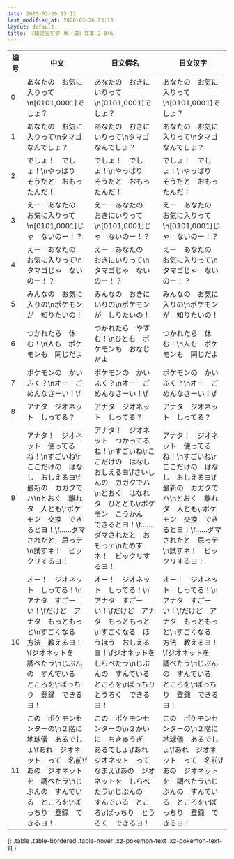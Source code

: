 ```yaml
---
date: 2020-03-26 23:13
last_modified_at: 2020-03-26 23:13
layout: default
title: 《精灵宝可梦 黑／白》文本 2-046
---
```

| 编号 | 中文 | 日文假名 | 日文汉字 |
| ---- | ---- | ---- | --- |
| 0 | あなたの　お気に入りって\n[0101,0001]でしょ？ | あなたの　おきにいりって\n[0101,0001]でしょ？ | あなたの　お気に入りって\n[0101,0001]でしょ？ |
| 1 | あなたの　お気に入りって\nタマゴ　なんでしょ？ | あなたの　おきにいりって\nタマゴ　なんでしょ？ | あなたの　お気に入りって\nタマゴ　なんでしょ？ |
| 2 | でしょ！　でしょ！\nやっぱり　そうだと　おもったんだ！ | でしょ！　でしょ！\nやっぱり　そうだと　おもったんだ！ | でしょ！　でしょ！\nやっぱり　そうだと　おもったんだ！ |
| 3 | えー　あなたの　お気に入りって\n[0101,0001]じゃ　ないのー！？ | えー　あなたの　おきにいりって\n[0101,0001]じゃ　ないのー！？ | えー　あなたの　お気に入りって\n[0101,0001]じゃ　ないのー！？ |
| 4 | えー　あなたの　お気に入りって\nタマゴじゃ　ないのー！？ | えー　あなたの　おきにいりって\nタマゴじゃ　ないのー！？ | えー　あなたの　お気に入りって\nタマゴじゃ　ないのー！？ |
| 5 | みんなの　お気に入りの\nポケモンが　知りたいの！ | みんなの　おきにいりの\nポケモンが　しりたいの！ | みんなの　お気に入りの\nポケモンが　知りたいの！ |
| 6 | つかれたら　休む！\n人も　ポケモンも　同じだよ | つかれたら　やすむ！\nひとも　ポケモンも　おなじだよ | つかれたら　休む！\n人も　ポケモンも　同じだよ |
| 7 | ポケモンの　かいふく？\nオー　ごめんなさーい！\f | ポケモンの　かいふく？\nオー　ごめんなさーい！\f | ポケモンの　かいふく？\nオー　ごめんなさーい！\f |
| 8 | アナタ　ジオネット　しってる？ | アナタ　ジオネット　しってる？ | アナタ　ジオネット　しってる？ |
| 9 | アナタ！　ジオネット　使ってるね！\nすごいね\rここだけの　はなし　おしえるヨ\f最新の　カガクでハ\nとおく　離れタ　人とも\rポケモン　交換　できるとヨ！\f……ダマされたと　思っテ\n試すネ！　ビックリするヨ！ | アナタ！　ジオネット　つかってるね！\nすごいね\rここだけの　はなし　おしえるヨ\fさいしんの　カガクでハ\nとおく　はなれタ　ひととも\rポケモン　こうかん　できるとヨ！\f……ダマされたと　おもっテ\nためすネ！　ビックリするヨ！ | アナタ！　ジオネット　使ってるね！\nすごいね\rここだけの　はなし　おしえるヨ\f最新の　カガクでハ\nとおく　離れタ　人とも\rポケモン　交換　できるとヨ！\f……ダマされたと　思っテ\n試すネ！　ビックリするヨ！ |
| 10 | オー！　ジオネット　しってる！\nアナタ　すごーい！\fだけど　アナタ　もっともっと\nすごくなる　方法　教えるヨ！\fジオネットを　調べたラ\nじぶんの　すんでいる　ところを\rばっちり　登録　できるヨ！ | オー！　ジオネット　しってる！\nアナタ　すごーい！\fだけど　アナタ　もっともっと\nすごくなる　ほうほう　おしえるヨ！\fジオネットを　しらべたラ\nじぶんの　すんでいる　ところを\rばっちり　とうろく　できるヨ！ | オー！　ジオネット　しってる！\nアナタ　すごーい！\fだけど　アナタ　もっともっと\nすごくなる　方法　教えるヨ！\fジオネットを　調べたラ\nじぶんの　すんでいる　ところを\rばっちり　登録　できるヨ！ |
| 11 | この　ポケモンセンターの\n２階に　地球儀　あるでしょ\fあれ　ジオネット　って　名前\fあの　ジオネットを　調べたラ\nじぶんの　すんでいる　ところを\rばっちり　登録　できるヨ！ | この　ポケモンセンターの\n２かいに　ちきゅうぎ　あるでしょ\fあれ　ジオネット　って　なまえ\fあの　ジオネットを　しらべたラ\nじぶんの　すんでいる　ところ\rばっちり　とうろく　できるヨ！ | この　ポケモンセンターの\n２階に　地球儀　あるでしょ\fあれ　ジオネット　って　名前\fあの　ジオネットを　調べたラ\nじぶんの　すんでいる　ところを\rばっちり　登録　できるヨ！ |
{: .table .table-bordered .table-hover .xz-pokemon-text .xz-pokemon-text-11 }